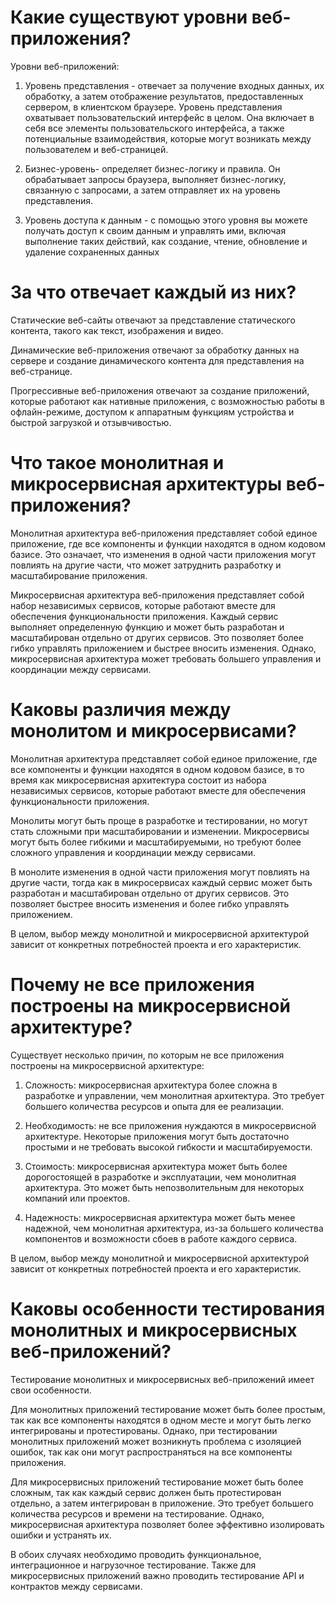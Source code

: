 # Какие существуют уровни веб-приложения?

Уровни веб-приложений:

1. Уровень представления - отвечает за получение входных данных, их обработку, а затем отображение результатов, предоставленных сервером, в клиентском браузере. Уровень представления охватывает пользовательский интерфейс в целом. Она включает в себя все элементы пользовательского интерфейса, а также потенциальные взаимодействия, которые могут возникать между пользователем и веб-страницей.

2. Бизнес-уровень- определяет бизнес-логику и правила. Он обрабатывает запросы браузера, выполняет бизнес-логику, связанную с запросами, а затем отправляет их на уровень представления.

3. Уровень доступа к данным - с помощью этого уровня вы можете получать доступ к своим данным и управлять ими, включая выполнение таких действий, как создание, чтение, обновление и удаление сохраненных данных 

# За что отвечает каждый из них?

Статические веб-сайты отвечают за представление статического контента, такого как текст, изображения и видео.

Динамические веб-приложения отвечают за обработку данных на сервере и создание динамического контента для представления на веб-странице.

Прогрессивные веб-приложения отвечают за создание приложений, которые работают как нативные приложения, с возможностью работы в офлайн-режиме, доступом к аппаратным функциям устройства и быстрой загрузкой и отзывчивостью.

# Что такое монолитная и микросервисная архитектуры веб-приложения?

Монолитная архитектура веб-приложения представляет собой единое приложение, где все компоненты и функции находятся в одном кодовом базисе. Это означает, что изменения в одной части приложения могут повлиять на другие части, что может затруднить разработку и масштабирование приложения.

Микросервисная архитектура веб-приложения представляет собой набор независимых сервисов, которые работают вместе для обеспечения функциональности приложения. Каждый сервис выполняет определенную функцию и может быть разработан и масштабирован отдельно от других сервисов. Это позволяет более гибко управлять приложением и быстрее вносить изменения. Однако, микросервисная архитектура может требовать большего управления и координации между сервисами.

# Каковы различия между монолитом и микросервисами?

Монолитная архитектура представляет собой единое приложение, где все компоненты и функции находятся в одном кодовом базисе, в то время как микросервисная архитектура состоит из набора независимых сервисов, которые работают вместе для обеспечения функциональности приложения.

Монолиты могут быть проще в разработке и тестировании, но могут стать сложными при масштабировании и изменении. Микросервисы могут быть более гибкими и масштабируемыми, но требуют более сложного управления и координации между сервисами.

В монолите изменения в одной части приложения могут повлиять на другие части, тогда как в микросервисах каждый сервис может быть разработан и масштабирован отдельно от других сервисов. Это позволяет быстрее вносить изменения и более гибко управлять приложением.

В целом, выбор между монолитной и микросервисной архитектурой зависит от конкретных потребностей проекта и его характеристик.

# Почему не все приложения построены на микросервисной архитектуре?

Существует несколько причин, по которым не все приложения построены на микросервисной архитектуре:

1. Сложность: микросервисная архитектура более сложна в разработке и управлении, чем монолитная архитектура. Это требует большего количества ресурсов и опыта для ее реализации.

2. Необходимость: не все приложения нуждаются в микросервисной архитектуре. Некоторые приложения могут быть достаточно простыми и не требовать высокой гибкости и масштабируемости.

3. Стоимость: микросервисная архитектура может быть более дорогостоящей в разработке и эксплуатации, чем монолитная архитектура. Это может быть непозволительным для некоторых компаний или проектов.

4. Надежность: микросервисная архитектура может быть менее надежной, чем монолитная архитектура, из-за большего количества компонентов и возможности сбоев в работе каждого сервиса.

В целом, выбор между монолитной и микросервисной архитектурой зависит от конкретных потребностей проекта и его характеристик.

# Каковы особенности тестирования монолитных и микросервисных веб-приложений?

Тестирование монолитных и микросервисных веб-приложений имеет свои особенности.

Для монолитных приложений тестирование может быть более простым, так как все компоненты находятся в одном месте и могут быть легко интегрированы и протестированы. Однако, при тестировании монолитных приложений может возникнуть проблема с изоляцией ошибок, так как они могут распространяться на все компоненты приложения.

Для микросервисных приложений тестирование может быть более сложным, так как каждый сервис должен быть протестирован отдельно, а затем интегрирован в приложение. Это требует большего количества ресурсов и времени на тестирование. Однако, микросервисная архитектура позволяет более эффективно изолировать ошибки и устранять их.

В обоих случаях необходимо проводить функциональное, интеграционное и нагрузочное тестирование. Также для микросервисных приложений важно проводить тестирование API и контрактов между сервисами.
